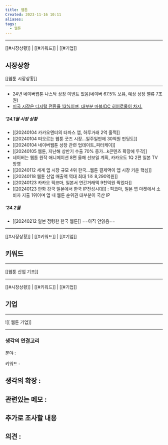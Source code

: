 ```yaml
---
title: 웹툰
Created: 2023-11-16 10:11
aliases: 
tags:
  - 웹툰
---
```

***
[[#시장상황]] | [[#키워드]] | [[#기업]]
## 시장상황
[[웹툰 시장상황]]
***
- 24년 네이버웹툰 나스닥 상장 이벤트 있음(네이버 67.5% 보유, 예상 상장 밸류 7조원)
- [미국 시장은 디지털 전환율 13%이며, 대부분 마블/DC 히어로물이 차지.](https://m.blog.naver.com/PostView.naver?blogId=redbirdstock&logNo=223315996511&proxyReferer=)
##### '24.1월 시장 상황
- [[20240104 카카오엔터의 타파스 앱, 하루거래 2억 훌쩍]]
- [[20240104 떠오르는 웹툰 굿즈 시장...일주일만에 30억원 펀딩도]]
- [[20240104 네이버웹툰 상장 관련 업데이트_피터케이]]
- [[20240105 웹툰, 지난해 상반기 수출 70% 증가...k콘텐츠 확장에 두각]] 
- 네이버는 웹툰 원작 애니메이션 8편 올해 선보일 계획, 카카오도 1Q 2편 일본 TV 방영
- [[20240112 세계 앱 시장 규모 4위 한국...웹툰 결제액이 앱 시장 키운 핵심]]
- [[20240118 웹툰 산업 매출액 역대 최대 1조 8,290억원]]
- [[20240123 카카오 픽코마, 일본서 연간거래액 9천억원 찍었다]]
- [[20240123 만화 강국 일본에서 한국 IP전성시대]] : 픽코마, 일본 앱 마켓에서 소비자 지출 1위이며 앱 내 웹툰 순위권 대부분이 국산 IP
##### '24.2월
- [[20240212 일본 점령한 한국 웹툰]] ==아직 안읽음==

***
[[#시장상황]] | [[#키워드]] | [[#기업]]
## 키워드
***
[[웹툰 산업 기초]]

***
[[#시장상황]] | [[#키워드]] | [[#기업]]
## 기업
***
![[ 웹툰 기업]]

***
### 생각의 연결고리
분야 : 

키워드 : 

생각의 확장 :
- 

관련있는 메모 :   
- 

추가로 조사할 내용
- 

의견 : 
-  
